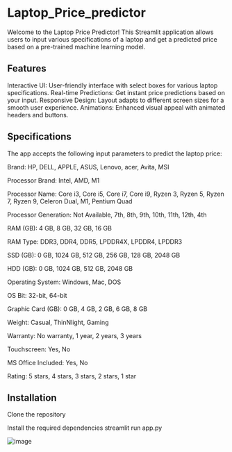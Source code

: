 # Laptop_Price_predictor
Welcome to the Laptop Price Predictor! This Streamlit application allows users to input various specifications of a laptop and get a predicted price based on a pre-trained machine learning model.

## Features
Interactive UI: User-friendly interface with select boxes for various laptop specifications.
Real-time Predictions: Get instant price predictions based on your input.
Responsive Design: Layout adapts to different screen sizes for a smooth user experience.
Animations: Enhanced visual appeal with animated headers and buttons.
## Specifications
The app accepts the following input parameters to predict the laptop price:

Brand: HP, DELL, APPLE, ASUS, Lenovo, acer, Avita, MSI

Processor Brand: Intel, AMD, M1

Processor Name: Core i3, Core i5, Core i7, Core i9, Ryzen 3, Ryzen 5, Ryzen 7, Ryzen 9, Celeron Dual, M1, Pentium Quad

Processor Generation: Not Available, 7th, 8th, 9th, 10th, 11th, 12th, 4th

RAM (GB): 4 GB, 8 GB, 32 GB, 16 GB

RAM Type: DDR3, DDR4, DDR5, LPDDR4X, LPDDR4, LPDDR3

SSD (GB): 0 GB, 1024 GB, 512 GB, 256 GB, 128 GB, 2048 GB

HDD (GB): 0 GB, 1024 GB, 512 GB, 2048 GB

Operating System: Windows, Mac, DOS

OS Bit: 32-bit, 64-bit

Graphic Card (GB): 0 GB, 4 GB, 2 GB, 6 GB, 8 GB

Weight: Casual, ThinNlight, Gaming

Warranty: No warranty, 1 year, 2 years, 3 years

Touchscreen: Yes, No

MS Office Included: Yes, No

Rating: 5 stars, 4 stars, 3 stars, 2 stars, 1 star


## Installation

Clone the repository

Install the required dependencies
streamlit run app.py



![image](https://github.com/debnarayankundu/Laptop_Price_predictor/assets/159264658/b3b0b6d5-1231-4023-a97a-14c627f32636)




